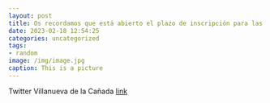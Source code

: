 ```yaml
---
layout: post
title: Os recordamos que está abierto el plazo de inscripción para las actividades lúdicas y acuáticas organizadas, los días 24 y 27 de...
date: 2023-02-18 12:54:25
categories: uncategorized
tags:
- random
image: /img/image.jpg
caption: This is a picture
---
```

Twitter Villanueva de la Cañada [link](https://twitter.com/AytoVDLCanada/status/1626579675060527104)
